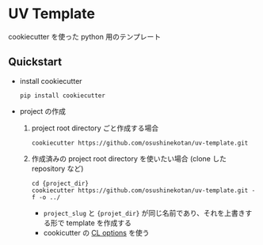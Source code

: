 # UV Template

cookiecutter を使った python 用のテンプレート

## Quickstart

- install cookiecutter

    ```
    pip install cookiecutter
    ```

- project の作成 
    1. project root directory ごと作成する場合

        ```
        cookiecutter https://github.com/osushinekotan/uv-template.git
        ```
    
    2. 作成済みの project root directory を使いたい場合 (clone した repository など)

        ```
        cd {project_dir}
        cookiecutter https://github.com/osushinekotan/uv-template.git -f -o ../
        ```

        - `project_slug` と `{projet_dir}` が同じ名前であり、それを上書きする形で template を作成する
        - cookicutter の [CL options](https://cookiecutter.readthedocs.io/en/1.7.0/advanced/cli_options.html) を使う
